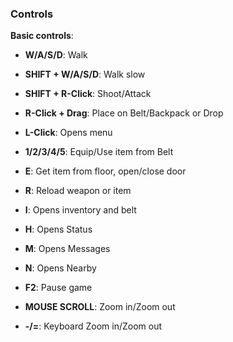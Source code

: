 ### Controls

**Basic controls**:
- **W/A/S/D**: Walk
- **SHIFT + W/A/S/D**: Walk slow
- **SHIFT + R-Click**: Shoot/Attack
- **R-Click + Drag**: Place on Belt/Backpack or Drop
- **L-Click**: Opens menu 
- **1/2/3/4/5**: Equip/Use item from Belt

- **E**: Get item from floor, open/close door
- **R**: Reload weapon or item

- **I**: Opens inventory and belt
- **H**: Opens Status
- **M**: Opens Messages
- **N**: Opens Nearby

- **F2**: Pause game

- **MOUSE SCROLL**: Zoom in/Zoom out
- **-/=**: Keyboard Zoom in/Zoom out

